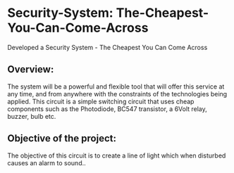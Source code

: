# Security-System: The-Cheapest-You-Can-Come-Across
Developed a Security  System - The Cheapest You Can Come Across

## Overview:
The system will be a powerful and flexible tool that will offer this service at any time, and from anywhere with the constraints of the technologies being applied. This circuit is a simple switching circuit that uses cheap components such as the Photodiode, BC547 transistor, a 6Volt relay, buzzer, bulb etc. 

## Objective of the project:

The objective of this circuit is to create a line of light which when disturbed causes an alarm to sound..
